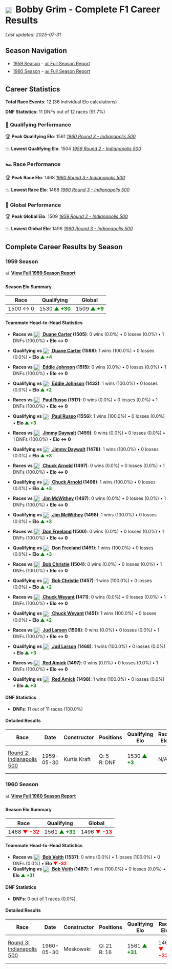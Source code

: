# <img src="https://upload.wikimedia.org/wikipedia/commons/a/a4/Flag_of_the_United_States.svg" alt="United States" width="20" height="auto" style="vertical-align: middle; margin-right: 5px;" onerror="this.outerHTML='🇺🇸'; this.style.marginRight='5px';"/> Bobby Grim - Complete F1 Career Results

*Last updated: 2025-07-31*

## Season Navigation

- [1959 Season](#1959-season) - [📊 Full Season Report](../seasons/1959-season-report)
- [1960 Season](#1960-season) - [📊 Full Season Report](../seasons/1960-season-report)

## Career Statistics

**Total Race Events**: 12 (36 individual Elo calculations)

**DNF Statistics**: 11 DNFs out of 12 races (91.7%)

### 🏁 Qualifying Performance

🏆 **Peak Qualifying Elo**: 1561
   *[1960 Round 3 - Indianapolis 500](../seasons/1960-season-report#round-3-indianapolis-500)*

📉 **Lowest Qualifying Elo**: 1504
   *[1959 Round 2 - Indianapolis 500](../seasons/1959-season-report#round-2-indianapolis-500)*

### 🏎️ Race Performance

🏆 **Peak Race Elo**: 1468
   *[1960 Round 3 - Indianapolis 500](../seasons/1960-season-report#round-3-indianapolis-500)*

📉 **Lowest Race Elo**: 1468
   *[1960 Round 3 - Indianapolis 500](../seasons/1960-season-report#round-3-indianapolis-500)*

### 🌟 Global Performance

🏆 **Peak Global Elo**: 1509
   *[1959 Round 2 - Indianapolis 500](../seasons/1959-season-report#round-2-indianapolis-500)*

📉 **Lowest Global Elo**: 1496
   *[1960 Round 3 - Indianapolis 500](../seasons/1960-season-report#round-3-indianapolis-500)*


## Complete Career Results by Season

### 1959 Season

📊 **[View Full 1959 Season Report](../seasons/1959-season-report)**

#### Season Elo Summary

| Race | Qualifying | Global |
|------|------------|--------|
| 1500 ↔ 0 | 1530 **<span style="color: green;">▲ +30</span>** | 1509 **<span style="color: green;">▲ +9</span>** |

#### Teammate Head-to-Head Statistics

- **Races vs [<img src="https://upload.wikimedia.org/wikipedia/commons/a/a4/Flag_of_the_United_States.svg" alt="United States" width="20" height="auto" style="vertical-align: middle; margin-right: 5px;" onerror="this.outerHTML='🇺🇸'; this.style.marginRight='5px';"/> Duane Carter](duane-carter) (1505)**: 0 wins (0.0%) • 0 losses (0.0%) • 1 DNFs (100.0%) • **Elo ↔ 0**
- **Qualifying vs [<img src="https://upload.wikimedia.org/wikipedia/commons/a/a4/Flag_of_the_United_States.svg" alt="United States" width="20" height="auto" style="vertical-align: middle; margin-right: 5px;" onerror="this.outerHTML='🇺🇸'; this.style.marginRight='5px';"/> Duane Carter](duane-carter) (1588)**: 1 wins (100.0%) • 0 losses (0.0%) • **Elo **<span style="color: green;">▲ +4</span>****

- **Races vs [<img src="https://upload.wikimedia.org/wikipedia/commons/a/a4/Flag_of_the_United_States.svg" alt="United States" width="20" height="auto" style="vertical-align: middle; margin-right: 5px;" onerror="this.outerHTML='🇺🇸'; this.style.marginRight='5px';"/> Eddie Johnson](eddie-johnson) (1515)**: 0 wins (0.0%) • 0 losses (0.0%) • 1 DNFs (100.0%) • **Elo ↔ 0**
- **Qualifying vs [<img src="https://upload.wikimedia.org/wikipedia/commons/a/a4/Flag_of_the_United_States.svg" alt="United States" width="20" height="auto" style="vertical-align: middle; margin-right: 5px;" onerror="this.outerHTML='🇺🇸'; this.style.marginRight='5px';"/> Eddie Johnson](eddie-johnson) (1432)**: 1 wins (100.0%) • 0 losses (0.0%) • **Elo **<span style="color: green;">▲ +2</span>****

- **Races vs [<img src="https://upload.wikimedia.org/wikipedia/commons/a/a4/Flag_of_the_United_States.svg" alt="United States" width="20" height="auto" style="vertical-align: middle; margin-right: 5px;" onerror="this.outerHTML='🇺🇸'; this.style.marginRight='5px';"/> Paul Russo](paul-russo) (1517)**: 0 wins (0.0%) • 0 losses (0.0%) • 1 DNFs (100.0%) • **Elo ↔ 0**
- **Qualifying vs [<img src="https://upload.wikimedia.org/wikipedia/commons/a/a4/Flag_of_the_United_States.svg" alt="United States" width="20" height="auto" style="vertical-align: middle; margin-right: 5px;" onerror="this.outerHTML='🇺🇸'; this.style.marginRight='5px';"/> Paul Russo](paul-russo) (1556)**: 1 wins (100.0%) • 0 losses (0.0%) • **Elo **<span style="color: green;">▲ +3</span>****

- **Races vs [<img src="https://upload.wikimedia.org/wikipedia/commons/a/a4/Flag_of_the_United_States.svg" alt="United States" width="20" height="auto" style="vertical-align: middle; margin-right: 5px;" onerror="this.outerHTML='🇺🇸'; this.style.marginRight='5px';"/> Jimmy Daywalt](jimmy-daywalt) (1459)**: 0 wins (0.0%) • 0 losses (0.0%) • 1 DNFs (100.0%) • **Elo ↔ 0**
- **Qualifying vs [<img src="https://upload.wikimedia.org/wikipedia/commons/a/a4/Flag_of_the_United_States.svg" alt="United States" width="20" height="auto" style="vertical-align: middle; margin-right: 5px;" onerror="this.outerHTML='🇺🇸'; this.style.marginRight='5px';"/> Jimmy Daywalt](jimmy-daywalt) (1478)**: 1 wins (100.0%) • 0 losses (0.0%) • **Elo **<span style="color: green;">▲ +3</span>****

- **Races vs [<img src="https://upload.wikimedia.org/wikipedia/commons/a/a4/Flag_of_the_United_States.svg" alt="United States" width="20" height="auto" style="vertical-align: middle; margin-right: 5px;" onerror="this.outerHTML='🇺🇸'; this.style.marginRight='5px';"/> Chuck Arnold](chuck-arnold) (1497)**: 0 wins (0.0%) • 0 losses (0.0%) • 1 DNFs (100.0%) • **Elo ↔ 0**
- **Qualifying vs [<img src="https://upload.wikimedia.org/wikipedia/commons/a/a4/Flag_of_the_United_States.svg" alt="United States" width="20" height="auto" style="vertical-align: middle; margin-right: 5px;" onerror="this.outerHTML='🇺🇸'; this.style.marginRight='5px';"/> Chuck Arnold](chuck-arnold) (1498)**: 1 wins (100.0%) • 0 losses (0.0%) • **Elo **<span style="color: green;">▲ +3</span>****

- **Races vs [<img src="https://upload.wikimedia.org/wikipedia/commons/a/a4/Flag_of_the_United_States.svg" alt="United States" width="20" height="auto" style="vertical-align: middle; margin-right: 5px;" onerror="this.outerHTML='🇺🇸'; this.style.marginRight='5px';"/> Jim McWithey](jim-mcwithey) (1497)**: 0 wins (0.0%) • 0 losses (0.0%) • 1 DNFs (100.0%) • **Elo ↔ 0**
- **Qualifying vs [<img src="https://upload.wikimedia.org/wikipedia/commons/a/a4/Flag_of_the_United_States.svg" alt="United States" width="20" height="auto" style="vertical-align: middle; margin-right: 5px;" onerror="this.outerHTML='🇺🇸'; this.style.marginRight='5px';"/> Jim McWithey](jim-mcwithey) (1498)**: 1 wins (100.0%) • 0 losses (0.0%) • **Elo **<span style="color: green;">▲ +3</span>****

- **Races vs [<img src="https://upload.wikimedia.org/wikipedia/commons/a/a4/Flag_of_the_United_States.svg" alt="United States" width="20" height="auto" style="vertical-align: middle; margin-right: 5px;" onerror="this.outerHTML='🇺🇸'; this.style.marginRight='5px';"/> Don Freeland](don-freeland) (1500)**: 0 wins (0.0%) • 0 losses (0.0%) • 1 DNFs (100.0%) • **Elo ↔ 0**
- **Qualifying vs [<img src="https://upload.wikimedia.org/wikipedia/commons/a/a4/Flag_of_the_United_States.svg" alt="United States" width="20" height="auto" style="vertical-align: middle; margin-right: 5px;" onerror="this.outerHTML='🇺🇸'; this.style.marginRight='5px';"/> Don Freeland](don-freeland) (1491)**: 1 wins (100.0%) • 0 losses (0.0%) • **Elo **<span style="color: green;">▲ +3</span>****

- **Races vs [<img src="https://upload.wikimedia.org/wikipedia/commons/a/a4/Flag_of_the_United_States.svg" alt="United States" width="20" height="auto" style="vertical-align: middle; margin-right: 5px;" onerror="this.outerHTML='🇺🇸'; this.style.marginRight='5px';"/> Bob Christie](bob-christie) (1504)**: 0 wins (0.0%) • 0 losses (0.0%) • 1 DNFs (100.0%) • **Elo ↔ 0**
- **Qualifying vs [<img src="https://upload.wikimedia.org/wikipedia/commons/a/a4/Flag_of_the_United_States.svg" alt="United States" width="20" height="auto" style="vertical-align: middle; margin-right: 5px;" onerror="this.outerHTML='🇺🇸'; this.style.marginRight='5px';"/> Bob Christie](bob-christie) (1457)**: 1 wins (100.0%) • 0 losses (0.0%) • **Elo **<span style="color: green;">▲ +2</span>****

- **Races vs [<img src="https://upload.wikimedia.org/wikipedia/commons/a/a4/Flag_of_the_United_States.svg" alt="United States" width="20" height="auto" style="vertical-align: middle; margin-right: 5px;" onerror="this.outerHTML='🇺🇸'; this.style.marginRight='5px';"/> Chuck Weyant](chuck-weyant) (1471)**: 0 wins (0.0%) • 0 losses (0.0%) • 1 DNFs (100.0%) • **Elo ↔ 0**
- **Qualifying vs [<img src="https://upload.wikimedia.org/wikipedia/commons/a/a4/Flag_of_the_United_States.svg" alt="United States" width="20" height="auto" style="vertical-align: middle; margin-right: 5px;" onerror="this.outerHTML='🇺🇸'; this.style.marginRight='5px';"/> Chuck Weyant](chuck-weyant) (1451)**: 1 wins (100.0%) • 0 losses (0.0%) • **Elo **<span style="color: green;">▲ +2</span>****

- **Races vs [<img src="https://upload.wikimedia.org/wikipedia/commons/a/a4/Flag_of_the_United_States.svg" alt="United States" width="20" height="auto" style="vertical-align: middle; margin-right: 5px;" onerror="this.outerHTML='🇺🇸'; this.style.marginRight='5px';"/> Jud Larson](jud-larson) (1508)**: 0 wins (0.0%) • 0 losses (0.0%) • 1 DNFs (100.0%) • **Elo ↔ 0**
- **Qualifying vs [<img src="https://upload.wikimedia.org/wikipedia/commons/a/a4/Flag_of_the_United_States.svg" alt="United States" width="20" height="auto" style="vertical-align: middle; margin-right: 5px;" onerror="this.outerHTML='🇺🇸'; this.style.marginRight='5px';"/> Jud Larson](jud-larson) (1468)**: 1 wins (100.0%) • 0 losses (0.0%) • **Elo **<span style="color: green;">▲ +3</span>****

- **Races vs [<img src="https://upload.wikimedia.org/wikipedia/commons/a/a4/Flag_of_the_United_States.svg" alt="United States" width="20" height="auto" style="vertical-align: middle; margin-right: 5px;" onerror="this.outerHTML='🇺🇸'; this.style.marginRight='5px';"/> Red Amick](red-amick) (1497)**: 0 wins (0.0%) • 0 losses (0.0%) • 1 DNFs (100.0%) • **Elo ↔ 0**
- **Qualifying vs [<img src="https://upload.wikimedia.org/wikipedia/commons/a/a4/Flag_of_the_United_States.svg" alt="United States" width="20" height="auto" style="vertical-align: middle; margin-right: 5px;" onerror="this.outerHTML='🇺🇸'; this.style.marginRight='5px';"/> Red Amick](red-amick) (1498)**: 1 wins (100.0%) • 0 losses (0.0%) • **Elo **<span style="color: green;">▲ +3</span>****


#### DNF Statistics

- **DNFs**: 11 out of 11 races (100.0%)

#### Detailed Results

| Race | Date | Constructor | Positions | Qualifying Elo | Race Elo | Global Elo | Teammate |
|------|------|-------------|-----------|----------------|----------|------------|----------|
| [Round 2: Indianapolis 500](../seasons/1959-season-report#round-2-indianapolis-500) | 1959-05-30 | Kurtis Kraft | Q: 5<br/>R: DNF | 1530 **<span style="color: green;">▲ +3</span>** | N/A | 1509 **<span style="color: green;">▲ +1</span>** | [<img src="https://upload.wikimedia.org/wikipedia/commons/a/a4/Flag_of_the_United_States.svg" alt="United States" width="20" height="auto" style="vertical-align: middle; margin-right: 5px;" onerror="this.outerHTML='🇺🇸'; this.style.marginRight='5px';"/> Duane Carter](duane-carter)<br/>Q: 12<br/>R: 7 |

### 1960 Season

📊 **[View Full 1960 Season Report](../seasons/1960-season-report)**

#### Season Elo Summary

| Race | Qualifying | Global |
|------|------------|--------|
| 1468 **<span style="color: red;">▼ -32</span>** | 1561 **<span style="color: green;">▲ +31</span>** | 1496 **<span style="color: red;">▼ -13</span>** |

#### Teammate Head-to-Head Statistics

- **Races vs [<img src="https://upload.wikimedia.org/wikipedia/commons/a/a4/Flag_of_the_United_States.svg" alt="United States" width="20" height="auto" style="vertical-align: middle; margin-right: 5px;" onerror="this.outerHTML='🇺🇸'; this.style.marginRight='5px';"/> Bob Veith](bob-veith) (1537)**: 0 wins (0.0%) • 1 losses (100.0%) • 0 DNFs (0.0%) • **Elo **<span style="color: red;">▼ -32</span>****
- **Qualifying vs [<img src="https://upload.wikimedia.org/wikipedia/commons/a/a4/Flag_of_the_United_States.svg" alt="United States" width="20" height="auto" style="vertical-align: middle; margin-right: 5px;" onerror="this.outerHTML='🇺🇸'; this.style.marginRight='5px';"/> Bob Veith](bob-veith) (1487)**: 1 wins (100.0%) • 0 losses (0.0%) • **Elo **<span style="color: green;">▲ +31</span>****


#### DNF Statistics

- **DNFs**: 0 out of 1 races (0.0%)

#### Detailed Results

| Race | Date | Constructor | Positions | Qualifying Elo | Race Elo | Global Elo | Teammate |
|------|------|-------------|-----------|----------------|----------|------------|----------|
| [Round 3: Indianapolis 500](../seasons/1960-season-report#round-3-indianapolis-500) | 1960-05-30 | Meskowski | Q: 21<br/>R: 16 | 1561 **<span style="color: green;">▲ +31</span>** | 1468 **<span style="color: red;">▼ -32</span>** | 1496 **<span style="color: red;">▼ -13</span>** | [<img src="https://upload.wikimedia.org/wikipedia/commons/a/a4/Flag_of_the_United_States.svg" alt="United States" width="20" height="auto" style="vertical-align: middle; margin-right: 5px;" onerror="this.outerHTML='🇺🇸'; this.style.marginRight='5px';"/> Bob Veith](bob-veith)<br/>Q: 25<br/>R: 8 |

